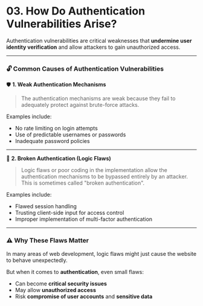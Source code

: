 # 03. How Do Authentication Vulnerabilities Arise?

Authentication vulnerabilities are critical weaknesses that **undermine user identity verification** and allow attackers to gain unauthorized access.

---

### 🔓 Common Causes of Authentication Vulnerabilities

🛡️ **1. Weak Authentication Mechanisms**

> The authentication mechanisms are weak because they fail to adequately protect against brute-force attacks.
> 

Examples include:

- No rate limiting on login attempts
- Use of predictable usernames or passwords
- Inadequate password policies

---

🧠 **2. Broken Authentication (Logic Flaws)**

> Logic flaws or poor coding in the implementation allow the authentication mechanisms to be bypassed entirely by an attacker. This is sometimes called "broken authentication".
> 

Examples include:

- Flawed session handling
- Trusting client-side input for access control
- Improper implementation of multi-factor authentication

---

### ⚠️ Why These Flaws Matter

In many areas of web development, logic flaws might just cause the website to behave unexpectedly.

But when it comes to **authentication**, even small flaws:

- Can become **critical security issues**
- May allow **unauthorized access**
- Risk **compromise of user accounts** and **sensitive data**